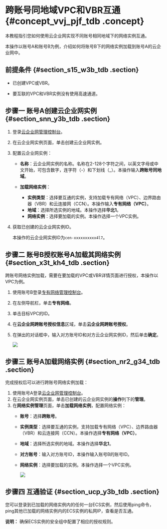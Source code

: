 # 跨账号同地域VPC和VBR互通 {#concept_vvj_pjf_tdb .concept}

本教程指引您如何使用云企业网实现不同账号相同地域下的网络实例互通。

本操作以账号A和账号B为例，介绍如何将账号B下的网络实例加载到账号A的云企业网中。

## 前提条件 {#section_s15_w3b_tdb .section}

-   已创建VPC或VBR。

-   要互联的VPC和VBR实例没有使用高速通道。


## 步骤一 账号A创建云企业网实例 {#section_snn_y3b_tdb .section}

1.  登录[云企业网管理控制台](https://cen.console.aliyun.com/)。
2.  在云企业网实例页面，单击创建云企业网实例。
3.  配置云企业网实例：
    -   **名称**：云企业网实例的名称。名称在2-128个字符之间，以英文字母或中文开始，可包含数字，连字符（-）和下划线（\_）。本操作输入**跨账号同地域**。
    -   **加载网络实例**：

        -   **实例类型**：选择要互通的实例，支持加载专有网络（VPC）、边界路由器（VBR）和云连接网（CCN）。本操作输入**专有网络（VPC）**。
        -   **地域**：选择所选实例的地域。本操作选择**华北1**。
        -   **网络实例**：选择要加载的实例。本操作选择一个VPC实例。
4.  获取已创建的云企业网实例ID。

    本操作的云企业网实例ID为`cen-xxxxxxxxxx4l7`。


## 步骤二 账号B授权账号A加载其网络实例 {#section_x3t_kh4_tdb .section}

跨账号网络实例加载，需要在要加载的VPC或VBR详情页面进行授权，本操作以VPC为例。

1.  使用账号B登录[专有网络管理控制台](https://vpcnext.console.aliyun.com/nat/)。
2.  在左侧导航栏，单击**专有网络**。
3.  单击目标VPC的ID。
4.  在**云企业网跨账号授权信息**区域，单击**云企业网跨账号授权**。
5.  在弹出的对话框中，输入对方账号ID和对方云企业网实例ID，然后单击**确定**。

    ![](http://static-aliyun-doc.oss-cn-hangzhou.aliyuncs.com/assets/img/3046/1565088059926_zh-CN.png)


## 步骤三 账号A加载网络实例 {#section_nr2_g34_tdb .section}

完成授权后可以进行跨账号网络实例加载：

1.  使用账号A登录[云企业网管理控制台](https://cen.console.aliyun.com/)。
2.  在云企业网实例页面，单击已创建的云企业网实例的**操作**列下的**管理**。
3.  在**网络实例管理**页面，单击**加载网络实例**，配置网络实例：
    -   **账号**：选择**跨账号**。
    -   **实例类型**：选择要互通的实例，支持加载专有网络（VPC）、边界路由器（VBR）和云连接网（CCN）。本操作选择**专有网络（VPC）**。
    -   **地域**：选择所选实例的地域。本操作选择**华北1**。
    -   **对方账号**：输入对方账号ID，本操作输入账号B的账号ID。
    -   **网络实例**：选择要加载的实例。本操作选择一个VPC实例。

        ![](http://static-aliyun-doc.oss-cn-hangzhou.aliyuncs.com/assets/img/3046/1565088059927_zh-CN.png)


## 步骤四 互通验证 {#section_ucp_y3b_tdb .section}

您可以登录到已加载的网络实例内的任何一台ECS实例，然后使用ping命令，ping其他已加载的网络实例内的ECS实例的私网IP，查看是否互通。

**说明：** 确保ECS实例的安全组中配置了相应的授权规则。

